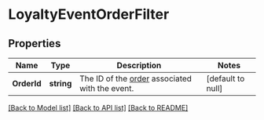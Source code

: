 # LoyaltyEventOrderFilter

## Properties
Name | Type | Description | Notes
------------ | ------------- | ------------- | -------------
**OrderId** | **string** | The ID of the [order](entity:Order) associated with the event. | [default to null]

[[Back to Model list]](../README.md#documentation-for-models) [[Back to API list]](../README.md#documentation-for-api-endpoints) [[Back to README]](../README.md)

